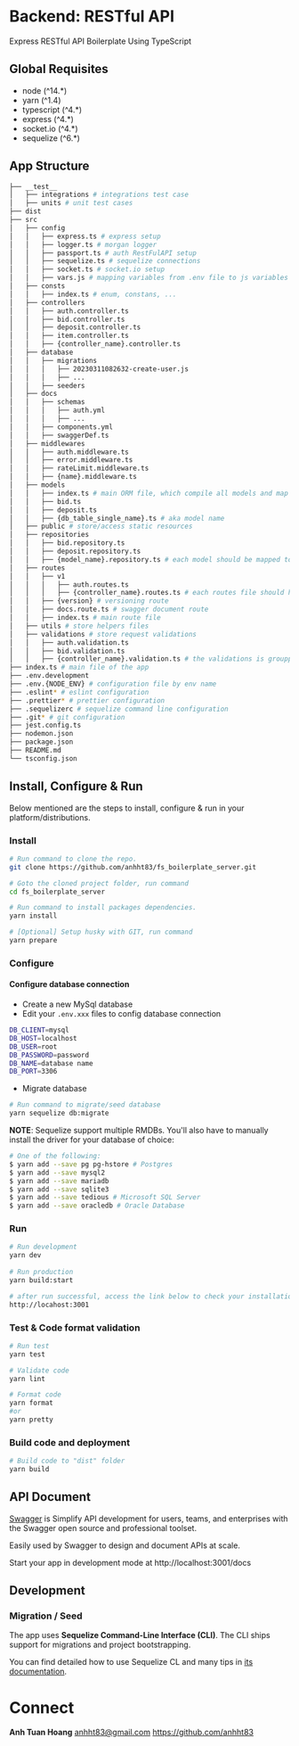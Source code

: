 # Backend: RESTful API

Express RESTful API Boilerplate Using TypeScript

## Global Requisites
* node (^14.*)
* yarn (^1.4)
* typescript (^4.*)
* express (^4.*)
* socket.io (^4.*)
* sequelize (^6.*)

## App Structure
```bash
├── __test__
│   ├── integrations # integrations test case
│   ├── units # unit test cases
├── dist
├── src
│   ├── config
│   │   ├── express.ts # express setup
│   │   ├── logger.ts # morgan logger
│   │   ├── passport.ts # auth RestFulAPI setup
│   │   ├── sequelize.ts # sequelize connections
│   │   ├── socket.ts # socket.io setup
│   │   ├── vars.js # mapping variables from .env file to js variables
│   ├── consts
│   │   ├── index.ts # enum, constans, ...
│   ├── controllers
│   │   ├── auth.controller.ts
│   │   ├── bid.controller.ts
│   │   ├── deposit.controller.ts
│   │   ├── item.controller.ts
│   │   ├── {controller_name}.controller.ts
│   ├── database 
│   │   ├── migrations
│   │   │   ├── 20230311082632-create-user.js
│   │   │   ├── ...
│   │   ├── seeders
│   ├── docs
│   │   ├── schemas
│   │   │   ├── auth.yml
│   │   │   ├── ...
│   │   ├── components.yml
│   │   ├── swaggerDef.ts
│   ├── middlewares
│   │   ├── auth.middleware.ts
│   │   ├── error.middleware.ts
│   │   ├── rateLimit.middleware.ts
│   │   ├── {name}.middleware.ts
│   ├── models
│   │   ├── index.ts # main ORM file, which compile all models and map sequelize connection to the models
│   │   ├── bid.ts
│   │   ├── deposit.ts
│   │   ├── {db_table_single_name}.ts # aka model name
│   ├── public # store/access static resources
│   ├── repositories
│   │   ├── bid.repository.ts
│   │   ├── deposit.repository.ts
│   │   ├── {model_name}.repository.ts # each model should be mapped to a repository
│   ├── routes
│   │   ├── v1
│   │   │   ├── auth.routes.ts
│   │   │   ├── {controller_name}.routes.ts # each routes file should handle method of a controller
│   │   ├── {version} # versioning route
│   │   ├── docs.route.ts # swagger document route
│   │   ├── index.ts # main route file
│   ├── utils # store helpers files
│   ├── validations # store request validations
│   │   ├── auth.validation.ts
│   │   ├── bid.validation.ts
│   │   ├── {controller_name}.validation.ts # the validations is groupped by controller
├── index.ts # main file of the app
├── .env.development
├── .env.{NODE_ENV} # configuration file by env name
├── .eslint* # eslint configuration
├── .prettier* # prettier configuration
├── .sequelizerc # sequelize command line configuration
├── .git* # git configuration
├── jest.config.ts
├── nodemon.json
├── package.json
├── README.md
└── tsconfig.json
```
## Install, Configure & Run
Below mentioned are the steps to install, configure & run in your platform/distributions.

### Install
```bash
# Run command to clone the repo.
git clone https://github.com/anhht83/fs_boilerplate_server.git

# Goto the cloned project folder, run command
cd fs_boilerplate_server

# Run command to install packages dependencies.
yarn install

# [Optional] Setup husky with GIT, run command
yarn prepare
```

### Configure 
#### Configure database connection
- Create a new MySql database
- Edit your `.env.xxx` files to config database connection
```bash
DB_CLIENT=mysql
DB_HOST=localhost
DB_USER=root
DB_PASSWORD=password 
DB_NAME=database name
DB_PORT=3306 
```
- Migrate database
```bash
# Run command to migrate/seed database
yarn sequelize db:migrate
```
**NOTE**: Sequelize support multiple RMDBs. You'll also have to manually install the driver for your database of choice:
```bash
# One of the following:
$ yarn add --save pg pg-hstore # Postgres
$ yarn add --save mysql2
$ yarn add --save mariadb
$ yarn add --save sqlite3
$ yarn add --save tedious # Microsoft SQL Server
$ yarn add --save oracledb # Oracle Database
```

### Run
```bash
# Run development
yarn dev
 
# Run production
yarn build:start

# after run successful, access the link below to check your installation
http://locahost:3001
```
### Test & Code format validation
```bash
# Run test
yarn test

# Validate code
yarn lint

# Format code
yarn format
#or
yarn pretty
```

### Build code and deployment
```bash
# Build code to "dist" folder
yarn build
```

## API Document
[Swagger](https://swagger.io/) is Simplify API development for users, teams, and enterprises with the Swagger open source and professional toolset.

Easily used by Swagger to design and document APIs at scale.

Start your app in development mode at http://localhost:3001/docs

## Development

### Migration / Seed
The app uses **Sequelize Command-Line Interface (CLI)**. The CLI ships support for migrations and project bootstrapping. 

You can find detailed how to use Sequelize CL and many tips in [its documentation](https://sequelize.org/docs/v6/other-topics/migrations/).

# Connect

**Anh Tuan Hoang** <anhht83@gmail.com>  https://github.com/anhht83